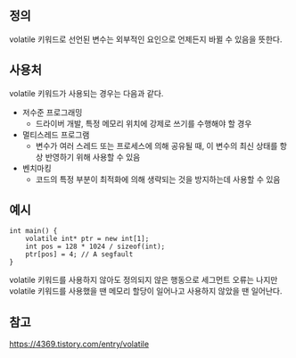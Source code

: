 ## 정의
volatile 키워드로 선언된 변수는 외부적인 요인으로 언제든지 바뀔 수 있음을 뜻한다.
## 사용처
volatile 키워드가 사용되는 경우는 다음과 같다.
- 저수준 프로그래밍
	- 드라이버 개발, 특정 메모리 위치에 강제로 쓰기를 수행해야 할 경우
- 멀티스레드 프로그램
	- 변수가 여러 스레드 또는 프로세스에 의해 공유될 때, 이 변수의 최신 상태를 항상 반영하기 위해 사용할 수 있음
- 벤치마킹
	- 코드의 특정 부분이 최적화에 의해 생략되는 것을 방지하는데 사용할 수 있음
## 예시
```
int main() {  
    volatile int* ptr = new int[1];
	int pos = 128 * 1024 / sizeof(int);
    ptr[pos] = 4; // A segfault  
}
```
volatile 키워드를 사용하지 않아도 정의되지 않은 행동으로 세그먼트 오류는 나지만 volatile 키워드를 사용했을 땐 메모리 할당이 일어나고 사용하지 않았을 땐 일어난다.
## 참고
https://4369.tistory.com/entry/volatile